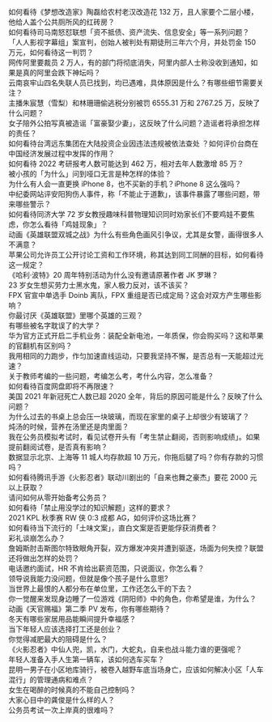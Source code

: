 如何看待《梦想改造家》陶磊给农村老汉改造花 132 万，且人家要个二层小楼，他给人盖个公共厕所风的红砖房？  
如何看待司马南怒怼联想「资不抵债、资产流失、信息安全」等一系列问题？  
「人人影视字幕组」案宣判，创始人被判处有期徒刑三年六个月，并处罚金 150 万元，如何看待这一判罚？  
网传阿里要裁员 2 万人，有的部门将彻底消失，阿里内部人士称没收到通知，如果是真的阿里会跌下神坛吗？  
云南哀牢山四名失联人员已找到，均已遇难，具体原因是什么？有哪些细节需要关注？  
主播朱宸慧（雪梨）和林珊珊偷逃税分别被罚 6555.31 万和 2767.25 万，反映了什么问题？  
女子陪外公拍写真被造谣「富豪娶少妻」，这反映了什么问题？造谣者将承担怎样的责任？  
如何看待台湾远东集团在大陆投资企业因违法违规被依法查处 ？如何评价台商在中国经济发展过程中发挥的作用？  
如何看待 2022 考研报考人数可能达到 462 万，相对去年人数激增  85 万？  
被小孩的「为什么」问到哑口无言是种怎样的体验？  
为什么有人会一直更换 iPhone 8，也不买新的手机？iPhone 8 这么强吗？  
中纪委网站评安阳狗伤人事件，称「不能止于道歉」，该事件暴露了哪些问题，带来哪些警示？  
如何看待同济大学 72 岁女教授趣味科普物理知识同时劝家长们不要鸡娃不要焦虑，你怎么看待「鸡娃现象」？  
动画《英雄联盟双城之战》为什么有些角色画风引争议，尤其是女警，画得很多人不满意？  
苹果公司允许员工公开讨论工资和工作环境，称其达到同工同酬的目标，如何看待这一规定？  
《哈利·波特》20 周年特别活动为什么没有邀请原著作者 JK 罗琳？  
23 岁女生想买劳力士黑水鬼，家人极力反对，该不该买？  
FPX 官宣中单选手 Doinb 离队，FPX 重组是否已成定局？这会对双方产生哪些影响？  
你最讨厌《英雄联盟》里哪个英雄的三观？  
有哪些被名字耽误了的大学？  
华为官方正式开启二手机业务：装配全新电池，一年质保，你会购买吗？这和苹果的官翻机有区别吗？  
我用相同的力跑步，作匀加速直线运动，只要我坚持不懈，是否总有一天能超过光速？  
关于教师考编的一些问题，考编怎么考，考什么内容，怎么准备？  
如何看待百度网盘即将不再限速？  
美国 2021 年新冠死亡人数已超 2020 全年，背后的原因可能是什么？反映了什么问题？  
为什么过去的书桌上总会压一块玻璃，而现在家里的桌子上却很少有玻璃了？  
炖汤的时候，营养在汤里还是肉里面？  
我在公务员模拟考试时，看见试卷开头有「考生禁止翻阅，否则影响成绩」。如果提前翻阅试卷，是否真有影响？  
数据显示北京、上海等 11  城人均存款超 10 万元，你拖后腿了吗？你有存款的习惯吗？  
如何看待腾讯手游《火影忍者》联动川剧出的「自来也舞之豪杰」要花 2000 元以上获取？  
请问如何从零开始备考公务员？  
如何看待「禁止用没学过的知识解题」这样的要求？  
2021 KPL 秋季赛 RW 侠 0:3 成都 AG，如何评价这场比赛？  
如何看待当下流行的「土味文案」，直白文案是否更能俘获消费者？  
彩礼谈崩怎么办？  
詹姆斯肘击斯图尔特致眼角开裂，双方爆发冲突并遭到驱逐，场面为何失控？联盟还将做出怎样的处罚？  
电话邀约面试，HR 不肯给出薪资范围，只说面议，你怎么看？  
领导说我能力没问题，但就是像个孩子是什么意思?  
当世界上最恨的人都分布在单位里，工作还怎么干的下去？  
你一觉醒来发现身边睡了一位游戏《阴阳师》中的角色，你希望是谁，为什么？  
动画《天官赐福》第二季 PV 发布，你有哪些期待？  
冬天有哪些家居用品能瞬间提升幸福感？  
当下年轻人应该选择打工还是创业？  
你觉得减肥最大的阻碍是什么？  
《火影忍者》中仙人兜，凯，水门，大蛇丸，自来也战斗能力谁的更强呢？  
年轻人准备入手人生第一辆车，该如何选车买车？  
昆明一男子在小区地库骑行，被卷入越野车底当场身亡，应该如何解决小区「人车混行」的管理通病和难点？  
女生在喝醉的时候真的不能自己控制吗？  
大家心目中的龚俊是什么样的人？  
公务员考试一次上岸真的很难吗？  
